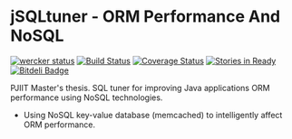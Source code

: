 jSQLtuner - ORM Performance And NoSQL
=========
[![wercker status](https://app.wercker.com/status/a5b872897a79198434e079c4824dd06c/s/ "wercker status")](https://app.wercker.com/project/bykey/a5b872897a79198434e079c4824dd06c)
[![Build Status](https://travis-ci.org/piotrsukiennik/jSQLtuner.png?branch=master)](https://travis-ci.org/piotrsukiennik/jSQLtuner)
[![Coverage Status](https://coveralls.io/repos/piotrsukiennik/jSQLtuner/badge.png?branch=master)](https://coveralls.io/r/piotrsukiennik/jSQLtuner?branch=master)
[![Stories in Ready](https://badge.waffle.io/piotrsukiennik/jsqltuner.png?label=ready&title=Ready)](https://waffle.io/piotrsukiennik/jsqltuner)
[![Bitdeli Badge](https://d2weczhvl823v0.cloudfront.net/piotrsukiennik/jsqltuner/trend.png)](https://bitdeli.com/free "Bitdeli Badge")


PJIIT Master's thesis. SQL tuner for  improving Java applications ORM performance using NoSQL technologies.
- Using NoSQL key-value database (memcached) to intelligently affect ORM performance.


